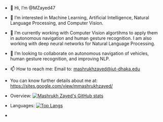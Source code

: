 - 👋 Hi, I’m @MZayed47
- 👀 I’m interested in Machine Learning, Artificial Intelligence, Natural Language Processing, and Computer Vision.
- 🌱 I’m currently working with Computer Vision algortihms to apply them in autonomous navigation and human gesture recognition. I am also working with deep neural networks for Natural Language Processing.
- 💞️ I’m looking to collaborate on autonomous navigation of vehicles, human gesture recognition, and improving NLP.
- 📫 How to reach me: Email to: mashrukhzayed@iut-dhaka.edu
- You can know further details about me at: https://sites.google.com/view/mmashrukhzayed/

- Overview:
[![Mashrukh Zayed's GitHub stats](https://github-readme-stats.vercel.app/api?username=MZayed47&show_icons=true&theme=onedark)](https://github.com/MZayed47/github-readme-stats)
- Languages:
[![Top Langs](https://github-readme-stats.vercel.app/api/top-langs/?username=MZayed47&show_icons=true&theme=onedark)](https://github.com/MZayed47/github-readme-stats)
- 
<!---
MZayed47/MZayed47 is a ✨ special ✨ repository because its `README.md` (this file) appears on your GitHub profile.
You can click the Preview link to take a look at your changes.
--->
